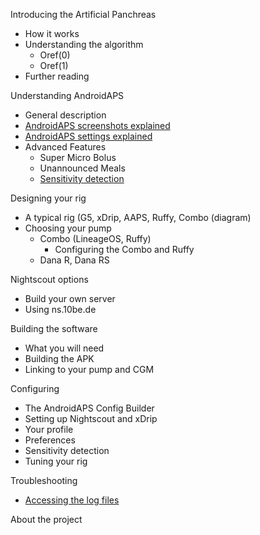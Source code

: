 Introducing the Artificial Panchreas
 *	How it works
 *	Understanding the algorithm
    *	Oref(0) 
    *	Oref(1)
 *	Further reading
	
Understanding AndroidAPS
 *	General description
 *	[AndroidAPS screenshots explained](./Understanding_AndroidAPS/Screenshots.md)
 *	[AndroidAPS settings explained](./Understanding_AndroidAPS/Preferences.md)
 *	Advanced Features
    * Super Micro Bolus
    * Unannounced Meals
    * [Sensitivity detection](./Understanding_AndroidAPS/Sensitivity-detection-and-COB.md)
	
Designing your rig
 *	A typical rig (G5, xDrip, AAPS, Ruffy, Combo (diagram)
 *	Choosing your pump
    * Combo (LineageOS, Ruffy)
      * Configuring the Combo and Ruffy
    * Dana R, Dana RS

Nightscout options
 *	Build your own server
 *	Using ns.10be.de
		
Building the software
 * What you will need
 * Building the APK
 * Linking to your pump and CGM

Configuring
 *	The AndroidAPS Config Builder
 *  Setting up Nightscout and xDrip
 *  Your profile
 *	Preferences
 *	Sensitivity detection
 *	Tuning your rig
 	
Troubleshooting
 * [Accessing the log files](Troubleshooting/Accessing-logfiles.md)

About the project
